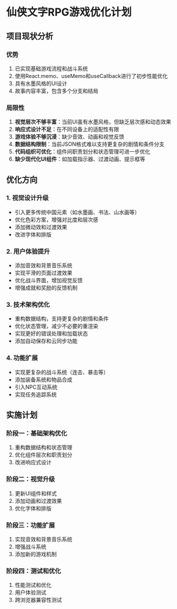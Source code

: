 # 仙侠文字RPG游戏优化计划

## 项目现状分析

### 优势
1. 已实现基础游戏流程和战斗系统
2. 使用React.memo、useMemo和useCallback进行了初步性能优化
3. 具有水墨风格的UI设计
4. 故事内容丰富，包含多个分支和结局

### 局限性
1. **视觉层次不够丰富**：当前UI虽有水墨风格，但缺乏层次感和动态效果
2. **响应式设计不足**：在不同设备上的适配性有限
3. **游戏体验不够沉浸**：缺少音效、动画和视觉反馈
4. **数据结构限制**：当前JSON格式难以支持更复杂的剧情和条件分支
5. **代码组织可优化**：组件间职责划分和状态管理可进一步优化
6. **缺少现代化UI组件**：如加载指示器、过渡动画、提示框等

## 优化方向

### 1. 视觉设计升级
- 引入更多传统中国元素（如水墨画、书法、山水画等）
- 优化色彩方案，增强对比度和层次感
- 添加微动效和过渡效果
- 改进字体和排版

### 2. 用户体验提升
- 添加音效和背景音乐系统
- 实现平滑的页面过渡效果
- 优化战斗界面，增加视觉反馈
- 增强成就和奖励的反馈机制

### 3. 技术架构优化
- 重构数据结构，支持更复杂的剧情和条件
- 优化状态管理，减少不必要的重渲染
- 实现更好的错误处理和加载状态
- 添加自动保存和云同步功能

### 4. 功能扩展
- 实现更复杂的战斗系统（连击、暴击等）
- 添加装备系统和物品合成
- 引入NPC互动系统
- 实现任务追踪系统

## 实施计划

### 阶段一：基础架构优化
1. 重构数据结构和状态管理
2. 优化组件层次和职责划分
3. 改进响应式设计

### 阶段二：视觉升级
1. 更新UI组件和样式
2. 添加动画和过渡效果
3. 优化字体和排版

### 阶段三：功能扩展
1. 实现音效和背景音乐系统
2. 增强战斗系统
3. 添加新的游戏机制

### 阶段四：测试和优化
1. 性能测试和优化
2. 用户体验测试
3. 跨浏览器兼容性测试
